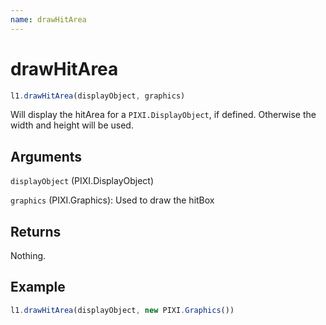 ```yaml
---
name: drawHitArea
---
```


# drawHitArea

```js
l1.drawHitArea(displayObject, graphics)
```

Will display the hitArea for a `PIXI.DisplayObject`, if defined. Otherwise the width and height  will be used.

## Arguments

`displayObject` (PIXI.DisplayObject)

`graphics` (PIXI.Graphics): Used to draw the hitBox

## Returns

Nothing.

## Example

```js
l1.drawHitArea(displayObject, new PIXI.Graphics())
```

